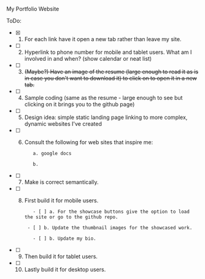 My Portfolio Website

ToDo:

- [X] 1. For each link have it open a new tab rather than leave my site.
- [ ] 2. Hyperlink to phone number for mobile and tablet users.
What am I involved in and when? (show calendar or neat list)
- [ ] 3. ~~(Maybe?) Have an image of the resume (large enough to read it as is in case you don't want to download it) to click on to open it in a new tab.~~
- [ ] 4. Sample coding (same as the resume - large enough to see but clicking on it brings you to the github page)
- [ ] 5. Design idea: simple static landing page linking to more complex, dynamic websites I've created
- [ ] 6. Consult the following for web sites that inspire me:

            a. google docs

            b.
- [ ] 7. Make is correct semantically.
- [ ] 8. First build it for mobile users.

            - [ ] a. For the showcase buttons give the option to load the site or go to the github repo.

          - [ ] b. Update the thumbnail images for the showcased work.

            - [ ] b. Update my bio.


- [ ] 9. Then build it for tablet users.
- [ ] 10. Lastly build it for desktop users.
